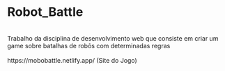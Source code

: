 # Robot_Battle
<br>
Trabalho da disciplina de desenvolvimento web que consiste em criar um game sobre batalhas de robôs com determinadas regras
<br>
<br>
https://mobobattle.netlify.app/
(Site do Jogo)
<br>
